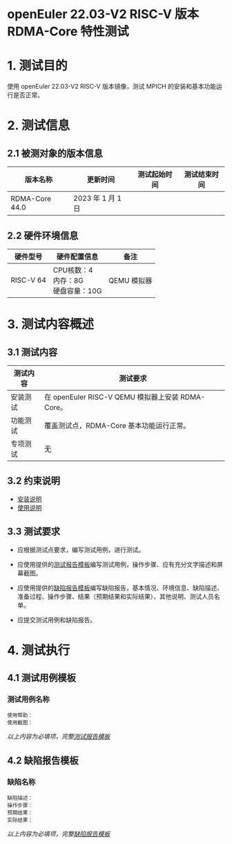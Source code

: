 # openEuler 22.03-V2 RISC-V 版本 RDMA-Core 特性测试

# 1. 测试目的

使用 openEuler 22.03-V2 RISC-V 版本镜像，测试 MPICH 的安装和基本功能运行是否正常。

# 2. 测试信息

## 2.1 被测对象的版本信息

| 版本名称       | 更新时间          | 测试起始时间 | 测试结束时间 |
|----------------|-------------------|--------------|--------------|
| RDMA-Core 44.0 | 2023 年 1 月 1 日 |              |              |

## 2.2 硬件环境信息

| 硬件型号  | 硬件配置信息                            | 备注        |
|-----------|-----------------------------------------|-------------|
| RISC-V 64 | CPU核数：4<br>内存：8G<br>硬盘容量：10G | QEMU 模拟器 |

# 3. 测试内容概述

## 3.1 测试内容

| 测试内容 | 测试要求                                          |
|----------|---------------------------------------------------|
| 安装测试 | 在 openEuler RISC-V QEMU 模拟器上安装 RDMA-Core。 |
| 功能测试 | 覆盖测试点，RDMA-Core 基本功能运行正常。          |
| 专项测试 | 无                                                |

## 3.2 约束说明

- [安装说明](./RDMA-Core_installation_guide.md)
- [使用说明](./RDMA-Core_userguide.md)

## 3.3 测试要求

- 应根据测试点要求，编写测试用例，进行测试。

- 应使用提供的[测试报告模板](./测试报告模板.md)编写测试用例，操作步骤、应有充分文字描述和屏幕截图。

- 应使用提供的[缺陷报告模板](./缺陷报告模板.md)编写缺陷报告，基本情况、环境信息、缺陷描述、准备过程、操作步骤、结果（预期结果和实际结果）、其他说明、测试人员名单。

- 应提交测试用例和缺陷报告。

# 4. 测试执行

## 4.1 测试用例模板

### 测试用例名称

    使用帮助：
    使用截图：

*以上内容为必填项，完整[测试报告模板](./测试报告模板.md)*

## 4.2 缺陷报告模板

### 缺陷名称

    缺陷描述：
    操作步骤：
    预期结果：
    实际结果：

*以上内容为必填项，完整[缺陷报告模板](./测试报告模板.md)*